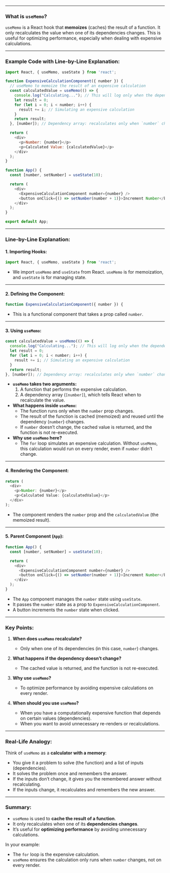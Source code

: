 
---

### What is `useMemo`?
`useMemo` is a React hook that **memoizes** (caches) the result of a function. It only recalculates the value when one of its dependencies changes. This is useful for optimizing performance, especially when dealing with expensive calculations.

---

### Example Code with Line-by-Line Explanation:

```javascript
import React, { useMemo, useState } from 'react';

function ExpensiveCalculationComponent({ number }) {
  // useMemo to memoize the result of an expensive calculation
  const calculatedValue = useMemo(() => {
    console.log("Calculating..."); // This will log only when the dependency changes
    let result = 0;
    for (let i = 0; i < number; i++) {
      result += i; // Simulating an expensive calculation
    }
    return result;
  }, [number]); // Dependency array: recalculates only when `number` changes

  return (
    <div>
      <p>Number: {number}</p>
      <p>Calculated Value: {calculatedValue}</p>
    </div>
  );
}

function App() {
  const [number, setNumber] = useState(10);

  return (
    <div>
      <ExpensiveCalculationComponent number={number} />
      <button onClick={() => setNumber(number + 1)}>Increment Number</button>
    </div>
  );
}

export default App;
```

---

### Line-by-Line Explanation:

#### 1. **Importing Hooks:**
```javascript
import React, { useMemo, useState } from 'react';
```
- We import `useMemo` and `useState` from React. `useMemo` is for memoization, and `useState` is for managing state.

---

#### 2. **Defining the Component:**
```javascript
function ExpensiveCalculationComponent({ number }) {
```
- This is a functional component that takes a prop called `number`.

---

#### 3. **Using `useMemo`:**
```javascript
const calculatedValue = useMemo(() => {
  console.log("Calculating..."); // This will log only when the dependency changes
  let result = 0;
  for (let i = 0; i < number; i++) {
    result += i; // Simulating an expensive calculation
  }
  return result;
}, [number]); // Dependency array: recalculates only when `number` changes
```
- **`useMemo` takes two arguments:**
  1. A function that performs the expensive calculation.
  2. A dependency array (`[number]`), which tells React when to recalculate the value.
- **What happens inside `useMemo`:**
  - The function runs only when the `number` prop changes.
  - The result of the function is cached (memoized) and reused until the dependency (`number`) changes.
  - If `number` doesn’t change, the cached value is returned, and the function is not re-executed.
- **Why use `useMemo` here?**
  - The `for` loop simulates an expensive calculation. Without `useMemo`, this calculation would run on every render, even if `number` didn’t change.

---

#### 4. **Rendering the Component:**
```javascript
return (
  <div>
    <p>Number: {number}</p>
    <p>Calculated Value: {calculatedValue}</p>
  </div>
);
```
- The component renders the `number` prop and the `calculatedValue` (the memoized result).

---

#### 5. **Parent Component (`App`):**
```javascript
function App() {
  const [number, setNumber] = useState(10);

  return (
    <div>
      <ExpensiveCalculationComponent number={number} />
      <button onClick={() => setNumber(number + 1)}>Increment Number</button>
    </div>
  );
}
```
- The `App` component manages the `number` state using `useState`.
- It passes the `number` state as a prop to `ExpensiveCalculationComponent`.
- A button increments the `number` state when clicked.

---

### Key Points:
1. **When does `useMemo` recalculate?**
   - Only when one of its dependencies (in this case, `number`) changes.

2. **What happens if the dependency doesn’t change?**
   - The cached value is returned, and the function is not re-executed.

3. **Why use `useMemo`?**
   - To optimize performance by avoiding expensive calculations on every render.

4. **When should you use `useMemo`?**
   - When you have a computationally expensive function that depends on certain values (dependencies).
   - When you want to avoid unnecessary re-renders or recalculations.

---

### Real-Life Analogy:
Think of `useMemo` as a **calculator with a memory**:
- You give it a problem to solve (the function) and a list of inputs (dependencies).
- It solves the problem once and remembers the answer.
- If the inputs don’t change, it gives you the remembered answer without recalculating.
- If the inputs change, it recalculates and remembers the new answer.

---

### Summary:
- `useMemo` is used to **cache the result of a function**.
- It only recalculates when one of its **dependencies changes**.
- It’s useful for **optimizing performance** by avoiding unnecessary calculations.

In your example:
- The `for` loop is the expensive calculation.
- `useMemo` ensures the calculation only runs when `number` changes, not on every render.
